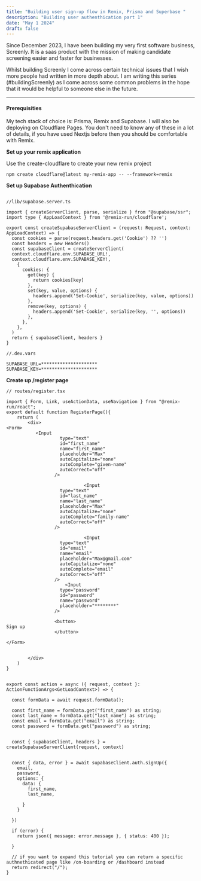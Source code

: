 ```yaml
---
title: "Building user sign-up flow in Remix, Prisma and Superbase "
description: "Building user authenthication part 1"
date: "May 1 2024"
draft: false
---
```


Since December 2023, I have been building my very first software business, Screenly. It is a saas product with the mission of making candidate screening easier and faster for businesses.

Whilst building Screenly I come across certain technical issues that I wish more people had written in more depth about. I am writing this series (#buildingScreenly) as I come across some common problems in the hope that it would be helpful to someone else in the future. 

---

####  Prerequisities

My tech stack of choice is: Prisma, Remix and Supabase. I will also be deploying on Cloudflare Pages. You don't need to know any of these in a lot of details, if you have used Nextjs before then you should be comfortable with Remix.


 **Set up your remix application**

Use the create-cloudflare to create your new remix project

```
npm create cloudflare@latest my-remix-app -- --framework=remix
```




**Set up Supabase Authenthication**




```

//lib/supabase.server.ts

import { createServerClient, parse, serialize } from "@supabase/ssr";
import type { AppLoadContext } from '@remix-run/cloudflare';

export const createSupabaseServerClient = (request: Request, context: AppLoadContext) => {
  const cookies = parse(request.headers.get('Cookie') ?? '')
  const headers = new Headers()
  const supabaseClient = createServerClient(
  context.cloudflare.env.SUPABASE_URL!,
  context.cloudflare.env.SUPABASE_KEY!,
    {
      cookies: {
        get(key) {
          return cookies[key]
        },
        set(key, value, options) {
          headers.append('Set-Cookie', serialize(key, value, options))
        },
        remove(key, options) {
          headers.append('Set-Cookie', serialize(key, '', options))
        },
      },
    },
  )
  return { supabaseClient, headers }
}

```



```
//.dev.vars

SUPABASE_URL=*********************
SUPABASE_KEY=*********************

```

**Create up /register page**


```
// routes/register.tsx

import { Form, Link, useActionData, useNavigation } from "@remix-run/react";
export default function RegisterPage(){
    return (
        <div>
<Form>
           <Input
                    type="text"
                    id="first_name"
                    name="first_name"
                    placeholder="Max"
                    autoCapitalize="none"
                    autoComplete="given-name"
                    autoCorrect="off"
                  />

                             <Input
                    type="text"
                    id="last_name"
                    name="last_name"
                    placeholder="Max"
                    autoCapitalize="none"
                    autoComplete="family-name"
                    autoCorrect="off"
                  />

                             <Input
                    type="text"
                    id="email"
                    name="email"
                    placeholder="Max@gmail.com"
                    autoCapitalize="none"
                    autoComplete="email"
                    autoCorrect="off"
                  />
                      <Input
                    type="password"
                    id="password"
                    name="password"
                    placeholder="********"
                  />

                  <button>
Sign up
                  </button>

</Form>
        

        </div>
    )
}

```



```

export const action = async ({ request, context }: ActionFunctionArgs<GetLoadContext>) => {
 
  const formData = await request.formData();

  const first_name = formData.get("first_name") as string;
  const last_name = formData.get("last_name") as string;
  const email = formData.get("email") as string;
  const password = formData.get("password") as string;


  const { supabaseClient, headers } = createSupabaseServerClient(request, context)

 
  const { data, error } = await supabaseClient.auth.signUp({
    email,
    password,
    options: {
      data: {
        first_name,
        last_name,

      }
    }

  })

  if (error) {
    return json({ message: error.message }, { status: 400 });

  }

  // if you want to expand this tutorial you can return a specific authnethicated page like /on-boarding or /dashboard instead
  return redirect("/");
}


```
